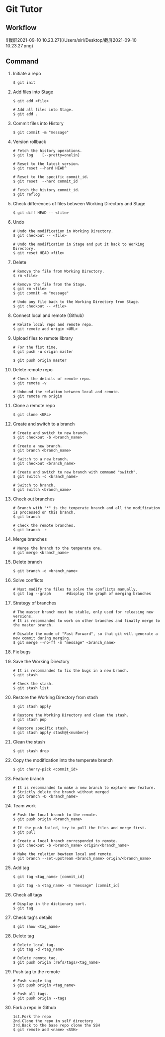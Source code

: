 # Git Tutor

## Workflow

![截屏2021-09-10 10.23.27](/Users/siri/Desktop/截屏2021-09-10 10.23.27.png)

## Command

1. Initiate a repo

   ```
   $ git init
   ```

2. Add files into Stage

   ```
   $ git add <file>
   
   # Add all files into Stage.
   $ git add .					
   ```

3. Commit files into History

   ```
   $ git commit -m "message"
   ```

4. Version rollback

   ```
   # Fetch the history operations.
   $ git log	[--pretty=onelin]
   
   # Reset to the latest version.
   $ git reset --hard HEAD^
   
   # Reset to the specific commit_id.
   $ git reset	--hard commit_id
   
   # Fetch the history commit_id.
   $ git reflog
   ```

5. Check differences of files between Working Directory and Stage

   ```
   $ git diff HEAD -- <file>
   ```

6. Undo

   ```
   # Undo the modification in Working Directory.
   $ git checkout -- <file>
   
   # Undo the modification in Stage and put it back to Working Directory.
   $ git reset HEAD <file> 
   ```

7. Delete

   ```
   # Remove the file from Working Directory.
   $ rm <file>	
   
   # Remove the file from the Stage.
   $ git rm <file>
   $ git commit -m "message"
   
   # Undo any file back to the Working Directory from Stage.
   $ git checkout -- <file> 
   ```

8. Connect local and remote (Github)

   ```
   # Relate local repo and remote repo.
   $ git remote add origin <URL>
   ```

9. Upload files to remote library

   ```
   # For the fist time.
   $ git push -u origin master
   
   $ git push origin master
   ```

10. Delete remote repo

    ```
    # Check the details of remote repo.
    $ git remote -v	
    
    # Unbound the relation between local and remote.
    $ git remote rm	origin	
    ```

11. Clone a remote repo

    ```
    $ git clone <URL>
    ```

12. Create and switch to a branch

    ```
    # Create and switch to new branch.
    $ git checkout -b <branch_name>	
    
    # Create a new branch.
    $ git branch <branch_name>
    
    # Switch to a new branch.
    $ git checkout <branch_name>	
    
    # Create and switch to new branch with command "switch".
    $ git switch -c <branch_name>	
    
    # Switch to branch.
    $ git switch <branch_name>		
    ```

13. Check out branches

    ```
    # Branch with "*" is the temperate branch and all the modification is processed on this branch.
    $ git branch 		
    
    # Check the remote branches.
    $ git branch -r		
    ```

14. Merge branches

    ```
    # Merge the branch to the temperate one.
    $ git merge <branch_name>		 	
    ```

15. Delete branch

    ```
    $ git branch -d <branch_name>
    ```

16. Solve conflicts

    ```
    # Must modify the files to solve the conflicts manually.
    $ git log --graph		#display the graph of merging branches
    ```

17. Strategy of branches

    ```
    # The master branch must be stable, only used for releasing new versions.
    # It is recommanded to work on other branches and finally merge to the master branch.
    
    # Disable the mode of "Fast Forward", so that git will generate a new commit during merging.
    $ git merge --no-ff -m "message" <branch_name>		
    ```

18. Fix bugs

19. Save the Working Directory

    ```
    # It is recommanded to fix the bugs in a new branch.
    $ git stash
    
    # Check the stash.
    $ git stash list 	
    ```

20. Restore the Working Directory from stash

    ```
    $ git stash apply
    
    # Restore the Working Directory and clean the stash.
    $ git stash pop 	
    
    # Restore specific stash.
    $ git stash apply stash@{<number>} 
    ```

21. Clean the stash

    ```
    $ git stash drop
    ```

22. Copy the modification into the temperate branch

    ```
    $ git cherry-pick <commit_id>
    ```

23. Feature branch

    ```
    # It is recommanded to make a new branch to explore new feature.
    # Strictly delete the branch without merged
    $ git branch -D <branch_name>	
    ```

24. Team work

    ```bran
    # Push the local branch to the remote.
    $ git push origin <branch_name> 
    
    # If the push failed, try to pull the files and merge first.
    $ git pull						
    
    # Create a local branch corresponded to remote.
    $ git checkout -b <branch_name> origin/<branch_name> 
    
    # Make the relation bewteen local and remote.
    $ git branch --set-upstream <branch_name> origin/<branch_name>	
    ```

25. Add tag

    ```
    $ git tag <tag_name> [commit_id]
    
    $ git tag -a <tag_name> -m "message" [commit_id]
    ```

26. Check all tags

    ```
    # Display in the dictionary sort.
    $ git tag	
    ```

27. Check tag's details

    ```
    $ git show <tag_name>
    ```

28. Delete tag

    ```
    # Delete local tag.
    $ git tag -d <tag_name>			
    
    # Delete remote tag.
    $ git push origin :refs/tags/<tag_name>	
    ```

29. Push tag to the remote

    ```
    # Push single tag
    $ git push origin <tag_name>
    
    # Push all tags.
    $ git push origin --tags		
    ```

30. Fork a repo in Github
    ```
    1st.Fork the repo
    2nd.Clone the repo in self directory
    3rd.Back to the base repo clone the SSH 
    $ git remote add <name> <SSH>
    ```
    

